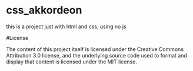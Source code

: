 # css_akkordeon

this is a project just with html and css, using no js


#License

The content of this project itself is licensed under the Creative Commons Attribution 3.0 license, and the underlying source code used to format and display that content is licensed under the MIT license.
